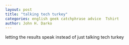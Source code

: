 ```yaml
---
layout: post
title: "talking tech turkey"
categories: english geek catchphrase advice  Tshirt
author: John H. Darko
---
```


letting the results speak instead of just talking tech turkey
